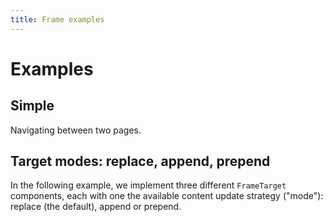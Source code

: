 ```yaml
---
title: Frame examples
---
```


# Examples

## Simple

Navigating between two pages.

<PreviewPlayground
  :html="() => import('./stories/simple/app.twig')"
  :script="() => import('./stories/simple/app.js?raw')"
  />

## Target modes: replace, append, prepend

In the following example, we implement three different `FrameTarget` components, each with one the available content update strategy ("mode"): replace (the default), append or prepend.

<PreviewPlayground
  :html="() => import('./stories/modes/app.twig')"
  :script="() => import('./stories/modes/app.js?raw')"
  />
